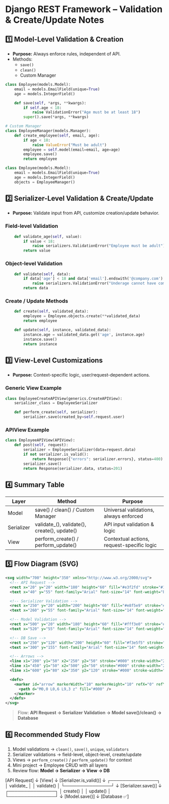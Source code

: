 # Django REST Framework – Validation & Create/Update Notes

## 1️⃣ Model-Level Validation & Creation
- **Purpose:** Always enforce rules, independent of API.
- Methods:
  - `save()`
  - `clean()`
  - Custom Manager

```python
class Employee(models.Model):
    email = models.EmailField(unique=True)
    age = models.IntegerField()

    def save(self, *args, **kwargs):
        if self.age < 18:
            raise ValidationError("Age must be at least 18")
        super().save(*args, **kwargs)
```

```python
# Custom Manager
class EmployeeManager(models.Manager):
    def create_employee(self, email, age):
        if age < 18:
            raise ValueError("Must be adult")
        employee = self.model(email=email, age=age)
        employee.save()
        return employee

class Employee(models.Model):
    email = models.EmailField(unique=True)
    age = models.IntegerField()
    objects = EmployeeManager()
```

## 2️⃣ Serializer-Level Validation & Create/Update
- **Purpose:** Validate input from API, customize creation/update behavior.

### Field-level Validation
```python
    def validate_age(self, value):
        if value < 18:
            raise serializers.ValidationError("Employee must be adult")
        return value
```

### Object-level Validation
```python
    def validate(self, data):
        if data['age'] < 18 and data['email'].endswith('@company.com'):
            raise serializers.ValidationError("Underage cannot have company email")
        return data
```

### Create / Update Methods
```python
    def create(self, validated_data):
        employee = Employee.objects.create(**validated_data)
        return employee

    def update(self, instance, validated_data):
        instance.age = validated_data.get('age', instance.age)
        instance.save()
        return instance
```

## 3️⃣ View-Level Customizations
- **Purpose:** Context-specific logic, user/request-dependent actions.

### Generic View Example
```python
class EmployeeCreateAPIView(generics.CreateAPIView):
    serializer_class = EmployeeSerializer

    def perform_create(self, serializer):
        serializer.save(created_by=self.request.user)
```

### APIView Example
```python
class EmployeeAPIView(APIView):
    def post(self, request):
        serializer = EmployeeSerializer(data=request.data)
        if not serializer.is_valid():
            return Response({"errors": serializer.errors}, status=400)
        serializer.save()
        return Response(serializer.data, status=201)
```

## 4️⃣ Summary Table
| Layer | Method | Purpose |
|-------|--------|---------|
| Model | save() / clean() / Custom Manager | Universal validations, always enforced |
| Serializer | validate_<field>(), validate(), create(), update() | API input validation & logic |
| View | perform_create() / perform_update() | Contextual actions, request-specific logic |

## 5️⃣ Flow Diagram (SVG)
```svg
<svg width="700" height="350" xmlns="http://www.w3.org/2000/svg">
  <!-- API Request -->
  <rect x="20" y="20" width="180" height="60" fill="#e3f2fd" stroke="#1976d2" stroke-width="2" rx="10"/>
  <text x="40" y="55" font-family="Arial" font-size="14" font-weight="bold">API Request</text>

  <!-- Serializer Validation -->
  <rect x="250" y="20" width="200" height="60" fill="#e8f5e9" stroke="#2e7d32" stroke-width="2" rx="10"/>
  <text x="260" y="55" font-family="Arial" font-size="14" font-weight="bold">Serializer Validation</text>

  <!-- Model Validation -->
  <rect x="500" y="20" width="180" height="60" fill="#fff3e0" stroke="#f57c00" stroke-width="2" rx="10"/>
  <text x="520" y="55" font-family="Arial" font-size="14" font-weight="bold">Model save()/clean()</text>

  <!-- DB Save -->
  <rect x="250" y="120" width="200" height="60" fill="#f3e5f5" stroke="#6a1b9a" stroke-width="2" rx="10"/>
  <text x="300" y="155" font-family="Arial" font-size="14" font-weight="bold">Database</text>

  <!-- Arrows -->
  <line x1="200" y1="50" x2="250" y2="50" stroke="#000" stroke-width="2" marker-end="url(#arrow)" />
  <line x1="450" y1="50" x2="500" y2="50" stroke="#000" stroke-width="2" marker-end="url(#arrow)" />
  <line x1="600" y1="80" x2="350" y2="120" stroke="#000" stroke-width="2" marker-end="url(#arrow)" />

  <defs>
    <marker id="arrow" markerWidth="10" markerHeight="10" refX="0" refY="3" orient="auto">
      <path d="M0,0 L0,6 L9,3 z" fill="#000" />
    </marker>
  </defs>
</svg>
```
> Flow: **API Request → Serializer Validation → Model save()/clean() → Database**

## 6️⃣ Recommended Study Flow
1. Model validations → `clean()`, `save()`, `unique`, `validators`
2. Serializer validations → field-level, object-level, create/update
3. Views → `perform_create()` / `perform_update()` for context
4. Mini project → Employee CRUD with all layers
5. Review flow: **Model → Serializer → View → DB**

[API Request] 
     ↓
[View] 
     ↓
[Serializer.is_valid()]
     ↓
 ┌───────────────┐
 │ validate_<field> │
 │ validate()       │
 └───────────────┘
     ↓
[Serializer.save()]
     ↓
 ┌───────────────┐
 │ create()       │
 │ update()       │
 └───────────────┘
     ↓
[Model.save()]
     ↓
[Database ✅]


